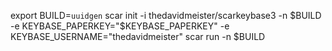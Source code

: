 export BUILD=`uuidgen`
scar init -i thedavidmeister/scarkeybase3 -n $BUILD -e KEYBASE_PAPERKEY="$KEYBASE_PAPERKEY" -e KEYBASE_USERNAME="thedavidmeister"
scar run -n $BUILD
